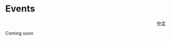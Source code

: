 # Events

<p align="right"><a href="https://docs.node-x.xyz/chan-pin-shou-ce/huo-dong">中文</a></p>

Coming soon
